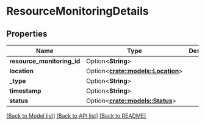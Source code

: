 # ResourceMonitoringDetails

## Properties

Name | Type | Description | Notes
------------ | ------------- | ------------- | -------------
**resource_monitoring_id** | Option<**String**> |  | [optional]
**location** | Option<[**crate::models::Location**](Location.md)> |  | [optional]
**_type** | Option<**String**> |  | [optional]
**timestamp** | Option<**String**> |  | [optional]
**status** | Option<[**crate::models::Status**](Status.md)> |  | [optional]

[[Back to Model list]](../README.md#documentation-for-models) [[Back to API list]](../README.md#documentation-for-api-endpoints) [[Back to README]](../README.md)


